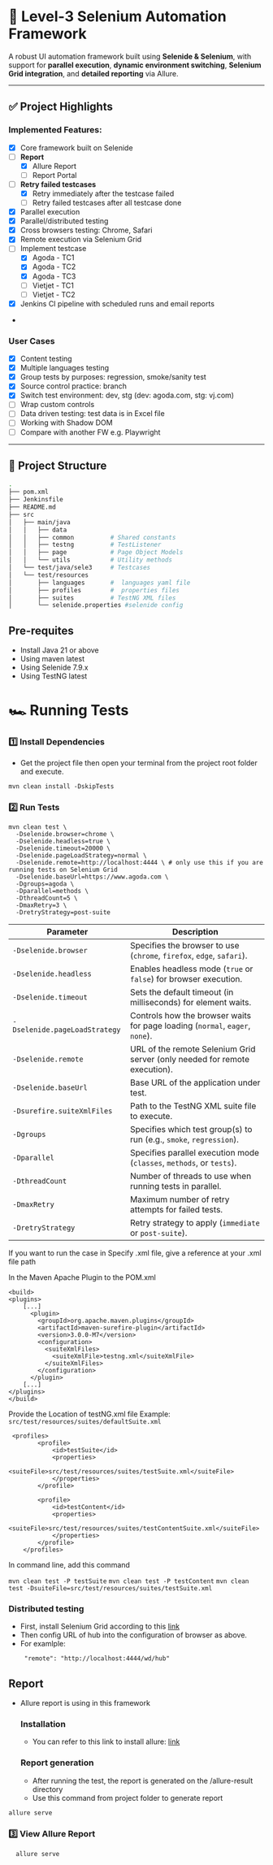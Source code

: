 # 🚀 Level-3 Selenium Automation Framework

A robust UI automation framework built using **Selenide & Selenium**, with support for **parallel execution**, **dynamic environment switching**, **Selenium Grid integration**, and **detailed reporting** via Allure.

---

## ✅ Project Highlights

### Implemented Features:
- [x] Core framework built on Selenide
- [ ] **Report**
  - [x] Allure Report
  - [ ] Report Portal
- [ ] **Retry failed testcases**
  - [x] Retry immediately after the testcase failed
  - [ ] Retry failed testcases after all testcase done
- [x] Parallel execution
- [x] Parallel/distributed testing
- [x] Cross browsers testing: Chrome, Safari
- [x] Remote execution via Selenium Grid
- [ ] Implement testcase
  - [x] Agoda - TC1
  - [x] Agoda - TC2
  - [x] Agoda - TC3
  - [ ] Vietjet - TC1
  - [ ] Vietjet - TC2
- [x] Jenkins CI pipeline with scheduled runs and email reports
- 
### User Cases
- [x] Content testing
- [x] Multiple languages testing
- [x] Group tests by purposes: regression, smoke/sanity test
- [x] Source control practice: branch
- [x] Switch test environment: dev, stg (dev: agoda.com, stg: vj.com)
- [ ] Wrap custom controls
- [ ] Data driven testing: test data is in Excel file
- [ ] Working with Shadow DOM
- [ ] Compare with another FW e.g. Playwright

---

## 📁 Project Structure

```bash
.
├── pom.xml
├── Jenkinsfile
├── README.md
├── src
│   ├── main/java
│   │   ├── data  
│   │   ├── common          # Shared constants
│   │   ├── testng          # TestListener
│   │   ├── page            # Page Object Models
│   │   └── utils           # Utility methods
│   └── test/java/sele3     # Testcases
│   └── test/resources
│       ├── languages       #  languages yaml file
│       ├── profiles        #  properties files
│       ├── suites          # TestNG XML files
│       └── selenide.properties #selenide config
```
## Pre-requites

- Install Java 21 or above
- Using maven latest
- Using Selenide 7.9.x
- Using TestNG latest

# 🏎️ Running Tests

### 1️⃣ Install Dependencies

- Get the project file then open your terminal from the project root folder and execute.

```
mvn clean install -DskipTests
```

### 2️⃣ Run Tests

```
mvn clean test \
  -Dselenide.browser=chrome \
  -Dselenide.headless=true \
  -Dselenide.timeout=20000 \
  -Dselenide.pageLoadStrategy=normal \
  -Dselenide.remote=http://localhost:4444 \ # only use this if you are running tests on Selenium Grid
  -Dselenide.baseUrl=https://www.agoda.com \
  -Dgroups=agoda \
  -Dparallel=methods \
  -DthreadCount=5 \
  -DmaxRetry=3 \
  -DretryStrategy=post-suite
  ```

| Parameter                     | Description                                                                  |
|-------------------------------|------------------------------------------------------------------------------|
| `-Dselenide.browser`          | Specifies the browser to use (`chrome`, `firefox`, `edge`, `safari`).        |
| `-Dselenide.headless`         | Enables headless mode (`true` or `false`) for browser execution.             |
| `-Dselenide.timeout`          | Sets the default timeout (in milliseconds) for element waits.                |
| `-Dselenide.pageLoadStrategy` | Controls how the browser waits for page loading (`normal`, `eager`, `none`). |
| `-Dselenide.remote`           | URL of the remote Selenium Grid server (only needed for remote execution).   |
| `-Dselenide.baseUrl`          | Base URL of the application under test.                                      |
| `-Dsurefire.suiteXmlFiles`    | Path to the TestNG XML suite file to execute.                                |
| `-Dgroups`                    | Specifies which test group(s) to run (e.g., `smoke`, `regression`).          |
| `-Dparallel`                  | Specifies parallel execution mode (`classes`, `methods`, or `tests`).        |
| `-DthreadCount`               | Number of threads to use when running tests in parallel.                     |
| `-DmaxRetry`                  | Maximum number of retry attempts for failed tests.                           |
| `-DretryStrategy`             | Retry strategy to apply (`immediate` or `post-suite`).                       |




If you want to run the case in Specify .xml file, give a reference at your .xml file path

In the Maven Apache Plugin to the POM.xml

```
<build>
<plugins>
    [...]
      <plugin>
        <groupId>org.apache.maven.plugins</groupId>
        <artifactId>maven-surefire-plugin</artifactId>
        <version>3.0.0-M7</version>
        <configuration>
          <suiteXmlFiles>
            <suiteXmlFile>testng.xml</suiteXmlFile>
          </suiteXmlFiles>
        </configuration>
      </plugin>
    [...]
</plugins>
</build>
```

Provide the Location of testNG.xml file
Example: `src/test/resources/suites/defaultSuite.xml`
```
 <profiles>
        <profile>
            <id>testSuite</id>
            <properties>
                <suiteFile>src/test/resources/suites/testSuite.xml</suiteFile>
            </properties>
        </profile>

        <profile>
            <id>testContent</id>
            <properties>
                <suiteFile>src/test/resources/suites/testContentSuite.xml</suiteFile>
            </properties>
        </profile>
    </profiles>
```
In command line, add this command

```mvn clean test -P testSuite```
```mvn clean test -P testContent```
```mvn clean test -DsuiteFile=src/test/resources/suites/testSuite.xml```



### Distributed testing

- First, install Selenium Grid according to this [link](https://www.selenium.dev/documentation/grid/getting_started/)
- Then config URL of hub into the configuration of browser as above.
- For examlple:
  ```
   "remote": "http://localhost:4444/wd/hub"
  ```

## Report

- Allure report is using in this framework

  ### Installation
  - You can refer to this link to install allure: [link](https://docs.qameta.io/allure/#_installing_a_commandline)
  ### Report generation
  - After running the test, the report is generated on the /allure-result directory
  - Use this command from project folder to generate report

```cmd
allure serve
```

### 3️⃣ View Allure Report

```sh    
  allure serve
```
